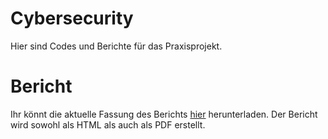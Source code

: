 # Cybersecurity 
Hier sind Codes und Berichte für das Praxisprojekt.

# Bericht 
Ihr könnt die aktuelle Fassung des Berichts [hier](https://nightly.link/JohnMeyerhoff/CyberSecurity/workflows/SE/master/BufferOverflow.zip?h=0bf3f9dee2a48daabe0682f68db2557200bb8d83) herunterladen. Der Bericht wird sowohl als HTML als auch als PDF erstellt.